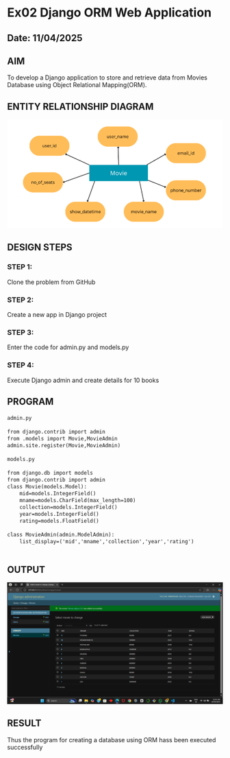 # Ex02 Django ORM Web Application
## Date: 11/04/2025

## AIM
To develop a Django application to store and retrieve data from Movies Database using Object Relational Mapping(ORM).

## ENTITY RELATIONSHIP DIAGRAM

![alt text](<ER DIAGRAM.png>)

## DESIGN STEPS

### STEP 1:
Clone the problem from GitHub

### STEP 2:
Create a new app in Django project

### STEP 3:
Enter the code for admin.py and models.py

### STEP 4:
Execute Django admin and create details for 10 books

## PROGRAM
```
admin.py

from django.contrib import admin
from .models import Movie,MovieAdmin
admin.site.register(Movie,MovieAdmin)

models.py

from django.db import models
from django.contrib import admin
class Movie(models.Model):
    mid=models.IntegerField()
    mname=models.CharField(max_length=100)
    collection=models.IntegerField()
    year=models.IntegerField()
    rating=models.FloatField()

class MovieAdmin(admin.ModelAdmin):
    list_display=('mid','mname','collection','year','rating')


```


## OUTPUT

![alt text](<Screenshot (22).png>)


## RESULT
Thus the program for creating a database using ORM hass been executed successfully
